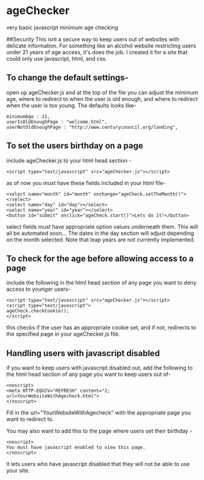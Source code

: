 ageChecker
==========

very basic javascript minimum age checking

##Security
This isnt a secure way to keep users out of websites with delicate information. For something like an alcohol website restricting users under 21 years of age access, it's does the job. I created it for a site that could only use javascript, html, and css.

## To change the default settings-
open up ageChecker.js and at the top of the file you can adjust the minimum age, where to redirect to when the user is old enough, and where to redirect when the user is too young. The defaults looks like-

    minimumAge : 21,
    userIsOldEnoughPage : "welcome.html",
    userNotOldEnoughPage : "http://www.centurycouncil.org/landing",

## To set the users birthday on a page
include ageChecker.js to your html head section -

    <script type="text/javascript" src="ageChecker.js"></script>

as of now you must have these fields included in your html file-

    <select name="month" id="month" onchange="ageCheck.setTheMonth()"></select>
    <select name="day" id="day"></select>
    <select name="year" id="year"></select>
    <button id="submit" onclick="ageCheck.start()">Lets do it!</button>

select fields must have appropriate option values underneath them. This will all be
automated soon...
The dates in the day section will adjust depending on the month selected. Note that leap years are not currently implemented.

## To check for the age before allowing access to a page
include the following in the html head section of any page you want to deny access to younger users-
 
    <script type="text/javascript" src="ageChecker.js"></script>
    <script type="text/javascript">
    ageCheck.checkCookie();
    </script>

this checks if the user has an appropriate cookie set, and if not, redirects
to the specified page in your ageChecker.js file.

## Handling users with javascript disabled
if you want to keep users with javascript disabled out, add the following to the html head section of any page you want to keep users out of-

    <noscript>
    <meta HTTP-EQUIV="REFRESH" content="2; url=YourWebsiteWithAgecheck.html"> 
    </noscript>

Fill in the url="YourWebsiteWithAgecheck" with the appropriate page you want to redirect to. 

You may also want to add this to the page where users set their birthday -

    <noscript>
    You must have javascript enabled to view this page.
    </noscript>

It lets users who have javascript disabled that they will not be able to use your site.